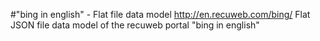 #"bing in english" - Flat file data model
http://en.recuweb.com/bing/
Flat JSON file data model of the recuweb portal "bing in english"
